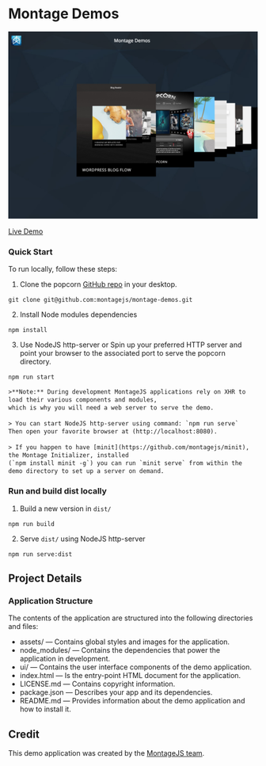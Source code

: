 # Montage Demos

![Screenshot](assets/images/screenshot.png)

[Live Demo](http://montagejs.github.io/montage-demos/)

### Quick Start

To run locally, follow these steps:

1. Clone the popcorn [GitHub repo](https://github.com/montagejs/montage-demos) in your desktop.
```
git clone git@github.com:montagejs/montage-demos.git
```

2. Install Node modules dependencies
```
npm install
```

3. Use NodeJS http-server or Spin up your preferred HTTP server and point your browser to the associated port to serve the popcorn directory.

```
npm run start
```

    >**Note:** During development MontageJS applications rely on XHR to load their various components and modules,
    which is why you will need a web server to serve the demo.

    > You can start NodeJS http-server using command: `npm run serve`
    Then open your favorite browser at (http://localhost:8080).

    > If you happen to have [minit](https://github.com/montagejs/minit), the Montage Initializer, installed 
    (`npm install minit -g`) you can run `minit serve` from within the demo directory to set up a server on demand.


### Run and build dist locally 

1. Build a new version in `dist/`
```
npm run build
```

2. Serve `dist/` using NodeJS http-server
```
npm run serve:dist
```

## Project Details

### Application Structure

The contents of the application are structured into the following directories and files:

* assets/ — Contains global styles and images for the application.
* node_modules/ — Contains the dependencies that power the application in development.
* ui/ — Contains the user interface components of the demo application.
* index.html — Is the entry-point HTML document for the application.
* LICENSE.md — Contains copyright information.
* package.json — Describes your app and its dependencies.
* README.md — Provides information about the demo application and how to install it.

## Credit

This demo application was created by the [MontageJS team](http://montagejs.org).


